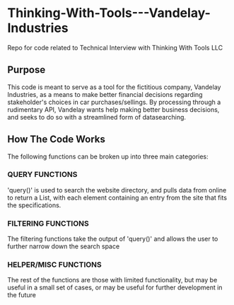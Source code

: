 # Thinking-With-Tools---Vandelay-Industries
Repo for code related to Technical Interview with Thinking With Tools LLC

## Purpose
This code is meant to serve as a tool for the fictitious company, Vandelay Industries, as a means to make better financial decisions regarding stakeholder's choices in car purchases/sellings.  By processing through a rudimentary API, Vandelay wants help making better business decisions, and seeks to do so with a streamlined form of datasearching.  

## How The Code Works
The following functions can be broken up into three main categories:

### QUERY FUNCTIONS  
'query()' is used to search the website directory, and pulls data from online to return a List<String>, with each
element containing an entry from the site that fits the specifications.  

### FILTERING FUNCTIONS
The filtering functions take the output of 'query()' and allows the user to further narrow down the search space
 
### HELPER/MISC FUNCTIONS
The rest of the functions are those with limited functionality, but may be useful in a small
set of cases, or may be useful for further development in the future

